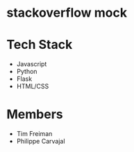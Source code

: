 # stackoverflow mock

# Tech Stack
- Javascript
- Python
- Flask 
- HTML/CSS

# Members
- Tim Freiman
- Philippe Carvajal



